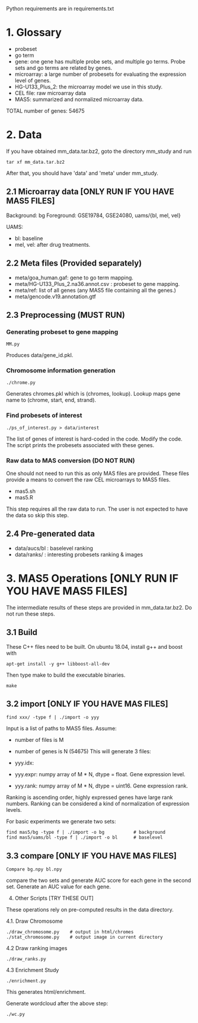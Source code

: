 
Python requirements are in requirements.txt

# 1. Glossary

- probeset
- go term
- gene: one gene has multiple probe sets, and multiple go terms.  Probe sets and go terms are related by genes.
- microarray: a large number of probesets for evaluating the expression level of genes.
- HG-U133_Plus_2: the microarray model we use in this study.
- CEL file: raw microarray data
- MAS5: summarized and normalized microarray data.

TOTAL number of genes: 54675

# 2. Data

If you have obtained mm_data.tar.bz2, goto the directory mm_study and
run
```
tar xf mm_data.tar.bz2
```
After that, you should have 'data' and 'meta' under mm_study.

## 2.1 Microarray data [ONLY RUN IF YOU HAVE MAS5 FILES]

Background: bg
Foreground: GSE19784, GSE24080, uams/{bl, mel, vel}

UAMS:

- bl: baseline
- mel, vel: after drug treatments.

## 2.2 Meta files (Provided separately)

- meta/goa_human.gaf: gene to go term mapping.
- meta/HG-U133_Plus_2.na36.annot.csv : probeset to gene mapping.
- meta/ref: list of all genes (any MAS5 file containing all the genes.)
- meta/gencode.v19.annotation.gtf

## 2.3 Preprocessing (MUST RUN)

### Generating probeset to gene mapping
```
MM.py
```
Produces data/gene_id.pkl.

### Chromosome information generation
```
./chrome.py
```
Generates chromes.pkl which is (chromes, lookup).  Lookup maps gene name
to (chrome, start, end, strand).

### Find probesets of interest
```
./ps_of_interest.py > data/interest
```
The list of genes of interest is hard-coded in the code. Modify the
code.  The script prints the probesets associated with these genes.

### Raw data to MAS conversion (DO NOT RUN)

One should not need to run this as only MAS files are provided.
These files provide a means to convert the raw CEL microarrays to MAS5
files.

- mas5.sh
- mas5.R

This step requires all the raw data to run.  The user is not expected to
have the data so skip this step.


## 2.4 Pre-generated data

- data/aucs/bl	: baselevel ranking
- data/ranks/   : interesting probesets ranking & images


# 3. MAS5 Operations [ONLY RUN IF YOU HAVE MAS5 FILES]

The intermediate results of these steps are provided in mm_data.tar.bz2.
Do not run these steps.


## 3.1 Build

These C++ files need to be built.  On ubuntu 18.04, install g++ and boost with
```
apt-get install -y g++ libboost-all-dev
```

Then type make to build the executable binaries.
```
make
```

## 3.2 import [ONLY IF YOU HAVE MAS FILES]

```
find xxx/ -type f | ./import -o yyy
```

Input is a list of paths to MAS5 files.  Assume:
- number of files is M
- number of genes is N (54675)
This will generate 3 files:

- yyy.idx: 
- yyy.expr: numpy array of M * N, dtype = float.  Gene expression level.
- yyy.rank: numpy array of M * N, dtype = uint16.  Gene expression rank.


Ranking is ascending order, highly expressed genes have large rank numbers.  Ranking can be considered a kind of normalization of expression levels.


For basic experiments we generate two sets:

```
find mas5/bg -type f | ./import -o bg			# background
find mas5/uams/bl -type f | ./import -o bl		# baselevel
```


## 3.3 compare [ONLY IF YOU HAVE MAS FILES]

```
Compare bg.npy bl.npy
```

compare the two sets and generate AUC score for each gene in the second set.  Generate an AUC value for each gene.


4. Other Scripts [TRY THESE OUT]

These operations rely on pre-computed results in the data directory.

4.1. Draw Chromosome

```
./draw_chromosome.py	# output in html/chromes
./stat_chromosome.py	# output image in current directory
```


4.2 Draw ranking images

```
./draw_ranks.py
```

4.3 Enrichment Study

```
./enrichment.py
```

This generates html/enrichment.

Generate wordcloud after the above step:

```
./wc.py
```














